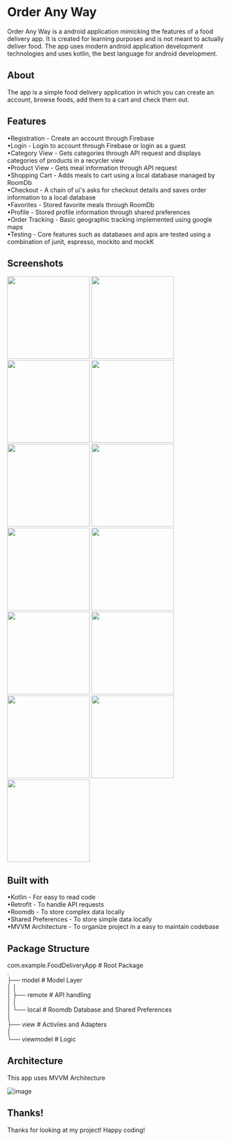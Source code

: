 # Order Any Way

Order Any Way is a android application mimicking the features of a food delivery app. It is created for learning purposes and is not meant to actually deliver food. The app uses modern android application development technologies and uses kotlin, the best language for android development.

## About

The app is a simple food delivery application in which you can create an account, browse foods, add them to a cart and check them out.

## Features

•Registration - Create an account through Firebase<br />
•Login - Login to account through Firebase or login as a guest<br />
•Category View - Gets categories through API request and displays categories of products in a recycler view<br />
•Product View - Gets meal information through API request<br />
•Shopping Cart - Adds meals to cart using a local database managed by RoomDb<br />
•Checkout - A chain of ui's asks for checkout details and saves order information to a local database<br />
•Favorites - Stored favorite meals through RoomDb<br />
•Profile - Stored profile information through shared preferences<br />
•Order Tracking - Basic geographic tracking implemented using google maps<br />
•Testing - Core features such as databases and apis are tested using a combination of junit, espresso, mockito and mockK<br />

## Screenshots
<img src="https://user-images.githubusercontent.com/68170232/193484020-e9361c74-4b85-4c99-b323-20d489022a37.png" width="190"/> <img src="https://user-images.githubusercontent.com/68170232/193484046-1d8425ba-237d-4db2-b66f-1852d8085544.png" width="190"/>
<img src="https://user-images.githubusercontent.com/68170232/193484058-2fbd2b05-a280-4837-bb30-2c3c3d42593b.png" width="190"/>
<img src="https://user-images.githubusercontent.com/68170232/193484067-493c89d3-8095-4582-ae08-42dda653deab.png" width="190"/>
<img src="https://user-images.githubusercontent.com/68170232/193484078-685f8cc8-10a7-47dd-bd01-08d126f9985f.png" width="190"/>
<img src="https://user-images.githubusercontent.com/68170232/193484209-990e242c-2470-420b-8375-9408b685f71c.png" width="190"/>
<img src="https://user-images.githubusercontent.com/68170232/193484146-d11375a4-73db-4d28-ba24-3eecf69fd9b0.png" width="190"/>
<img src="https://user-images.githubusercontent.com/68170232/193484153-b5cb5b55-7d0d-49aa-afb6-9c57a3f0292b.png" width="190"/>
<img src="https://user-images.githubusercontent.com/68170232/193484265-6775dc69-7b69-43b8-b486-9d3ec9691e9a.png" width="190"/>
<img src="https://user-images.githubusercontent.com/68170232/193485473-f9c835d0-9d3c-4606-b346-c6e68cb27645.png" width="190"/>
<img src="https://user-images.githubusercontent.com/68170232/193484294-f0cf95ce-26d5-4d0a-be4f-c3f96123471b.png" width="190"/>
<img src="https://user-images.githubusercontent.com/68170232/193484308-940c53b5-24b6-47ce-8add-f0d7d6b0d4f3.png" width="190"/>
<img src="https://user-images.githubusercontent.com/68170232/193604314-3ad13b34-83ff-42ad-a292-0fdbf764143f.png" width="190"/>


## Built with

•Kotlin - For easy to read code<br />
•Retrofit - To handle API requests<br />
•Roomdb - To store complex data locally<br />
•Shared Preferences - To store simple data locally<br />
•MVVM Architecture - To organize project in a easy to maintain codebase<br />

## Package Structure

com.example.FoodDeliveryApp          # Root Package<br />
.<br />
├── model                            # Model Layer <br />
│   │<br />
│   ├── remote                       # API handling<br />
│   │   <br />
│   └── local                        # Roomdb Database and Shared Preferences<br />
│<br />
├── view                             # Activiies and Adapters<br />
│<br />
└── viewmodel                        # Logic<br />


## Architecture

This app uses MVVM Architecture

![image](https://user-images.githubusercontent.com/68170232/193273392-c639744e-86e2-48c4-8633-2a616e90bcf5.png)

## Thanks!

Thanks for looking at my project! Happy coding!




